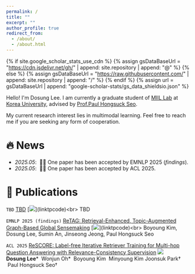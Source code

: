 ```yaml
---
permalink: /
title: ""
excerpt: ""
author_profile: true
redirect_from: 
  - /about/
  - /about.html
---
```


{% if site.google_scholar_stats_use_cdn %}
{% assign gsDataBaseUrl = "https://cdn.jsdelivr.net/gh/" | append: site.repository | append: "@" %}
{% else %}
{% assign gsDataBaseUrl = "https://raw.githubusercontent.com/" | append: site.repository | append: "/" %}
{% endif %}
{% assign url = gsDataBaseUrl | append: "google-scholar-stats/gs_data_shieldsio.json" %}

<span class='anchor' id='about-me'></span>

Hello! I'm Dosung Lee. I am currently a graduate student of <a href="https://miil.korea.ac.kr/">MIIL Lab</a> at <a href="https://www.korea.edu/">Korea University</a>, advised by <a href="https://phseo.github.io/">Prof.Paul Hongsuck Seo</a>. 

<!-- Previously, I received my B.S. degree from <a href="https://www.korea.edu/">Korea University</a> in june 2024.-->

My current research interest lies in multimodal learning. Feel free to reach me if you are seeking any form of cooperation.


# 🔥 News
- *2025.05*: &nbsp;🎉🎉 One paper has been accepted by EMNLP 2025 (_findings_).
- *2025.05*: &nbsp;🎉🎉 One paper has been accepted by ACL 2025.

# 📝 Publications 

``TBD`` [TBD](linktopaper) [![](https://img.shields.io/github/stars/(github_id/repo_name)?style=social&amp;label=Stars)](linktpcode)<br>
TBD

``EMNLP 2025 (findings)`` [ReTAG: Retrieval-Enhanced, Topic-Augmented Graph-Based Global Sensemaking](linktopaper) [![](https://img.shields.io/github/stars/(github_id/repo_name)?style=social&amp;label=Stars)](linktpcode)<br>
Boyoung Kim, Dosung Lee, Sumin An, Jinseong Jeong, Paul Hongsuck Seo

``ACL 2025`` [ReSCORE: Label-free Iterative Retriever Training for Multi-hop Question Answering with Relevance-Consistency Supervision](https://leeds1219.github.io/ReSCORE/) [![](https://img.shields.io/github/stars/leeds1219/ReSCORE?style=social&amp;label=Stars)](https://leeds1219.github.io/ReSCORE/)<br>
**Dosung Lee***  Wonjun Oh*  Boyoung Kim  Minyoung Kim  Joonsuk Park†  Paul Hongsuck Seo†

<!-- 
# 💻 Internships
- *Lorem Ipsum*, [Lorem Ipsum](Lorem Ipsum), Lorem Ipsum.

# 🎖 Honors and Awards
- *Lorem Ipsum* Lorem Ipsum
-->

